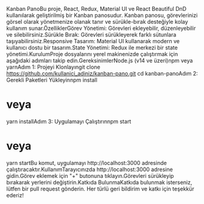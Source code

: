 Kanban PanoBu proje, React, Redux, Material UI ve React Beautiful DnD kullanılarak geliştirilmiş bir Kanban panosudur. Kanban panosu, görevlerinizi görsel olarak yönetmenize olanak tanır ve sürükle-bırak desteğiyle kolay kullanım sunar.ÖzelliklerGörev Yönetimi: Görevleri ekleyebilir, düzenleyebilir ve silebilirsiniz.Sürükle Bırak: Görevleri sürükleyerek farklı sütunlara taşıyabilirsiniz.Responsive Tasarım: Material UI kullanarak modern ve kullanıcı dostu bir tasarım.State Yönetimi: Redux ile merkezi bir state yönetimi.KurulumProje dosyalarını yerel makinenizde çalıştırmak için aşağıdaki adımları takip edin.GereksinimlerNode.js (v14 ve üzeri)npm veya yarnAdım 1: Projeyi Klonlayıngit clone https://github.com/kullanici_adiniz/kanban-pano.git
cd kanban-panoAdım 2: Gerekli Paketleri Yükleyinnpm install
# veya
yarn installAdım 3: Uygulamayı Çalıştırınnpm start
# veya
yarn startBu komut, uygulamayı http://localhost:3000 adresinde çalıştıracaktır.KullanımTarayıcınızda http://localhost:3000 adresine gidin.Görev eklemek için "+" butonuna tıklayın.Görevleri sürükleyip bırakarak yerlerini değiştirin.Katkıda BulunmaKatkıda bulunmak isterseniz, lütfen bir pull request gönderin. Her türlü geri bildirim ve katkı için teşekkür ederiz!
